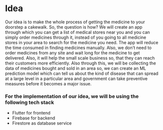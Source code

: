 # Idea
Our idea is to make the whole process of getting the medicine to your doorstep a cakewalk. So, the
question is how? We will create an app through which you can get a list of medical stores near you
and you can simply order medicines through it, instead of you going to all medicine stores in your
area to search for the medicine you need. The app will reduce the time consumed in finding
medicines manually. Also, we don’t need to order medicines from any site and wait long for
the medicine to get delivered.
Also, it will help the small scale business so, that they can reach their customers more efficiently.
Also through this, we will be collecting the data of medicines bought and sold in an area so, we can
create an ML prediction model which can tell us about the kind of disease that can spread at a large
level in a particular area and government can take preventive measures before it becomes a major
issue.



### For the implementation of our idea, we will be using the following tech stack
<ul><li>Flutter for frontend</li>

<li>Firebase for backend</li>

<li>Firestore as database service</li></ul>
 
